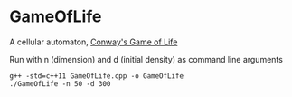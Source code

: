 # GameOfLife
A cellular automaton, [Conway's Game of Life](https://en.wikipedia.org/wiki/Conway%27s_Game_of_Life)


Run with n (dimension) and d (initial density) as command line arguments 
``` 
g++ -std=c++11 GameOfLife.cpp -o GameOfLife
./GameOfLife -n 50 -d 300
```
